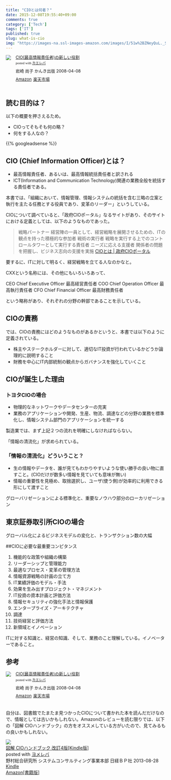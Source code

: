 ```yaml
---
title: "CIOとは何者？"
date: 2015-12-08T19:55:40+09:00
comments: true
category: ['Tech']
tags: ['IT']
published: true
slug: what-is-cio
img: "https://images-na.ssl-images-amazon.com/images/I/51w%2BZNeyQuL._SL160_.jpg"
---
```


<div class="kaerebalink-box" style="text-align:left;padding-bottom:20px;font-size:small;/zoom: 1;overflow: hidden;"><div class="kaerebalink-image" style="float:left;margin:0 15px 10px 0;"><a href="http://www.amazon.co.jp/exec/obidos/ASIN/4761265086/meganii-22/ref=nosim/" target="_blank" ><img src="https://images-na.ssl-images-amazon.com/images/I/51w%2BZNeyQuL._SL160_.jpg" style="border: none;" /></a></div><div class="kaerebalink-info" style="line-height:120%;/zoom: 1;overflow: hidden;"><div class="kaerebalink-name" style="margin-bottom:10px;line-height:120%"><a href="http://www.amazon.co.jp/exec/obidos/ASIN/4761265086/meganii-22/ref=nosim/" target="_blank" >CIO(最高情報責任者)の新しい役割</a><div class="kaerebalink-powered-date" style="font-size:8pt;margin-top:5px;font-family:verdana;line-height:120%">posted with <a href="http://kaereba.com" rel="nofollow" target="_blank">カエレバ</a></div></div><div class="kaerebalink-detail" style="margin-bottom:5px;">岩崎 尚子 かんき出版 2008-04-08    </div><div class="kaerebalink-link1" style="margin-top:10px;"><div class="shoplinkamazon" style="display:inline;margin-right:5px"><a href="http://www.amazon.co.jp/gp/search?keywords=CIO&__mk_ja_JP=%83J%83%5E%83J%83i&tag=meganii-22" target="_blank" >Amazon</a></div><div class="shoplinkrakuten" style="display:inline;margin-right:5px"><a href="http://hb.afl.rakuten.co.jp/hgc/0f1c1106.d5997202.117c2ed9.4ab7d4d2/?pc=http%3A%2F%2Fsearch.rakuten.co.jp%2Fsearch%2Fmall%2FCIO%2F-%2Ff.1-p.1-s.1-sf.0-st.A-v.2%3Fx%3D0%26scid%3Daf_ich_link_urltxt%26m%3Dhttp%3A%2F%2Fm.rakuten.co.jp%2F" target="_blank" >楽天市場</a></div></div></div><div class="booklink-footer" style="clear: left"></div></div>


## 読む目的は？

以下の概要を押さえるため。

- CIOってそもそも何の略？
- 何をする人なの？


{{% googleadsense %}}

## CIO (Chief Information Officer)とは？

- 最高情報責任者、あるいは、最高情報統括責任者と訳される
- ICT(Information and Communication Technology)関連の業務全般を統括する責任者である。

本書では、「組織において、情報管理、情報システムの統括を含む三略の立案と執行を主たる任務とする役員であり、変革のリーダー」というしている。

CIOについて調べていると、「政府CIOポータル」なるサイトがあり、そのサイトにおける定義としては、以下のようなものであった。

>戦略パートナー
経営陣の一員として、経営戦略を展開させるための、ITの観点を持った積極的な参加者
戦術の実行者
戦略を実行する上でのコントロールタワーとして実行する責任者
ニーズに応える支援者
関係者の問題を把握し、ビジネス志向の支援を実施
[CIOとは | 政府CIOポータル](https://cio.go.jp/what)

要するに、ITに対して明るく、経営戦略を立てる人なのかなと。


CXXという名称には、その他にもいろいろあって、

CEO Chief Executive Officer 最高経営責任者
COO Chief Operation Officer 最高執行責任者
CFO Chief Financial Officer 最高財務責任者

という略称があり、それぞれの分野の幹部であることを示している。

## CIOの責務

では、CIOの責務にはどのようなものがあるかというと、本書では以下のように定義されている。

- 株主やステークホルダーに対して、適切なIT投資が行われているかどうか論理的に説明すること
- 財務を中心にIT内部統制の観点からガバナンスを強化していくこと



## CIOが誕生した理由

### トヨタCIOの場合

- 物理的なネットワークやデータセンターの充実
- 業務のアプリケーションや開発、生産、物流、調達などの分野の業務を標準化し、情報システム部門のアプリケーションを統一する

製造業では、まず上記２つの流れを明確にしなければならない。

「情報の清流化」が求められている。

### 「情報の清流化」どういうこと？
- 生の情報やデータを、誰が見てもわかりやすいような使い勝手の良い物に直すこと。(CIOだけが数多い情報を見ていても意味が無い)
- 情報の重要性を見極め、取捨選択し、ユーザ(使う側)が効率的に利用できる形にして渡すこと

グローバリゼーションによる標準化と、重要なノウハウ部分のローカリゼーション

## 東京証券取引所CIOの場合

グローバル化によるビジネスモデルの変化と、トランザクション数の大幅

##CIOに必要な最重要コンピタンス

1. 機能的な政策や組織の構築
2. リーダーシップと管理能力
3. 最適なプロセス・変革の管理方法
4. 情報資源戦略の計画の立て方
5. IT業績評価のモデル・手法
6. 効果を生み出すプロジェクト・マネジメント
7. IT投資の資本計画と評価方法
8. 情報セキュリティの強化手法と情報保護
9. エンタープライズ・アーキテクチャ
10. 調達
11. 技術経営と評価方法
12. 新領域とイノベーション

ITに対する知識と、経営の知識、そして、業務のこと理解している。イノベーターであること。

## 参考

<div class="kaerebalink-box" style="text-align:left;padding-bottom:20px;font-size:small;/zoom: 1;overflow: hidden;"><div class="kaerebalink-image" style="float:left;margin:0 15px 10px 0;"><a href="http://www.amazon.co.jp/exec/obidos/ASIN/4761265086/meganii-22/ref=nosim/" target="_blank" ><img src="https://images-na.ssl-images-amazon.com/images/I/51w%2BZNeyQuL._SL160_.jpg" style="border: none;" /></a></div><div class="kaerebalink-info" style="line-height:120%;/zoom: 1;overflow: hidden;"><div class="kaerebalink-name" style="margin-bottom:10px;line-height:120%"><a href="http://www.amazon.co.jp/exec/obidos/ASIN/4761265086/meganii-22/ref=nosim/" target="_blank" >CIO(最高情報責任者)の新しい役割</a><div class="kaerebalink-powered-date" style="font-size:8pt;margin-top:5px;font-family:verdana;line-height:120%">posted with <a href="http://kaereba.com" rel="nofollow" target="_blank">カエレバ</a></div></div><div class="kaerebalink-detail" style="margin-bottom:5px;">岩崎 尚子 かんき出版 2008-04-08    </div><div class="kaerebalink-link1" style="margin-top:10px;"><div class="shoplinkamazon" style="display:inline;margin-right:5px"><a href="http://www.amazon.co.jp/gp/search?keywords=CIO&__mk_ja_JP=%83J%83%5E%83J%83i&tag=meganii-22" target="_blank" >Amazon</a></div><div class="shoplinkrakuten" style="display:inline;margin-right:5px"><a href="http://hb.afl.rakuten.co.jp/hgc/0f1c1106.d5997202.117c2ed9.4ab7d4d2/?pc=http%3A%2F%2Fsearch.rakuten.co.jp%2Fsearch%2Fmall%2FCIO%2F-%2Ff.1-p.1-s.1-sf.0-st.A-v.2%3Fx%3D0%26scid%3Daf_ich_link_urltxt%26m%3Dhttp%3A%2F%2Fm.rakuten.co.jp%2F" target="_blank" >楽天市場</a></div></div></div><div class="booklink-footer" style="clear: left"></div></div>

自分は、図書館でたまたま見つかったCIOについて書かれた本を読んだだけなので、情報としては古いかもしれない。Amazonのレビューを読む限りでは、以下の「図解 CIOハンドブック」の方をオススメしている方がいたので、見てみるもの良いかもしれない。


<div class="booklink-box"><div class="booklink-image"><a href="http://www.amazon.co.jp/exec/obidos/asin/B00EH93MPU/meganii-22/" target="_blank" ><img src="https://images-na.ssl-images-amazon.com/images/I/41xaoYOMCKL._SL160_.jpg" style="border: none;" /></a></div><div class="booklink-info"><div class="booklink-name"><a href="http://www.amazon.co.jp/exec/obidos/asin/B00EH93MPU/meganii-22/" target="_blank" >図解 CIOハンドブック 改訂4版[Kindle版]</a><div class="booklink-powered-date">posted with <a href="http://yomereba.com" rel="nofollow" target="_blank">ヨメレバ</a></div></div><div class="booklink-detail">野村総合研究所 システムコンサルティング事業本部 日経ＢＰ社 2013-08-28    </div><div class="booklink-link2"><div class="shoplinkkindle"><a href="http://www.amazon.co.jp/exec/obidos/ASIN/B00EH93MPU/meganii-22/" target="_blank" >Kindle</a></div><div class="shoplinkamazon"><a href="http://www.amazon.co.jp/exec/obidos/ASIN/4822249395/meganii-22/" target="_blank" >Amazon[書籍版]</a></div>                              	  	  	      </div></div><div class="booklink-footer"></div></div>
